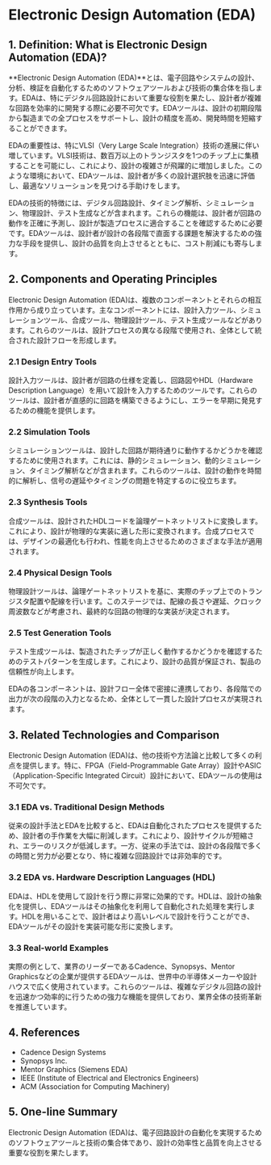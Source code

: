 # Electronic Design Automation (EDA)

## 1. Definition: What is **Electronic Design Automation (EDA)**?

**Electronic Design Automation (EDA)**とは、電子回路やシステムの設計、分析、検証を自動化するためのソフトウェアツールおよび技術の集合体を指します。EDAは、特にデジタル回路設計において重要な役割を果たし、設計者が複雑な回路を効率的に開発する際に必要不可欠です。EDAツールは、設計の初期段階から製造までの全プロセスをサポートし、設計の精度を高め、開発時間を短縮することができます。

EDAの重要性は、特にVLSI（Very Large Scale Integration）技術の進展に伴い増しています。VLSI技術は、数百万以上のトランジスタを1つのチップ上に集積することを可能にし、これにより、設計の複雑さが飛躍的に増加しました。このような環境において、EDAツールは、設計者が多くの設計選択肢を迅速に評価し、最適なソリューションを見つける手助けをします。

EDAの技術的特徴には、デジタル回路設計、タイミング解析、シミュレーション、物理設計、テスト生成などが含まれます。これらの機能は、設計者が回路の動作を正確に予測し、設計が製造プロセスに適合することを確認するために必要です。EDAツールは、設計者が設計の各段階で直面する課題を解決するための強力な手段を提供し、設計の品質を向上させるとともに、コスト削減にも寄与します。

## 2. Components and Operating Principles

Electronic Design Automation (EDA)は、複数のコンポーネントとそれらの相互作用から成り立っています。主なコンポーネントには、設計入力ツール、シミュレーションツール、合成ツール、物理設計ツール、テスト生成ツールなどがあります。これらのツールは、設計プロセスの異なる段階で使用され、全体として統合された設計フローを形成します。

### 2.1 Design Entry Tools

設計入力ツールは、設計者が回路の仕様を定義し、回路図やHDL（Hardware Description Language）を用いて設計を入力するためのツールです。これらのツールは、設計者が直感的に回路を構築できるようにし、エラーを早期に発見するための機能を提供します。

### 2.2 Simulation Tools

シミュレーションツールは、設計した回路が期待通りに動作するかどうかを確認するために使用されます。これには、静的シミュレーション、動的シミュレーション、タイミング解析などが含まれます。これらのツールは、設計の動作を時間的に解析し、信号の遅延やタイミングの問題を特定するのに役立ちます。

### 2.3 Synthesis Tools

合成ツールは、設計されたHDLコードを論理ゲートネットリストに変換します。これにより、設計が物理的な実装に適した形に変換されます。合成プロセスでは、デザインの最適化も行われ、性能を向上させるためのさまざまな手法が適用されます。

### 2.4 Physical Design Tools

物理設計ツールは、論理ゲートネットリストを基に、実際のチップ上でのトランジスタ配置や配線を行います。このステージでは、配線の長さや遅延、クロック周波数などが考慮され、最終的な回路の物理的な実装が決定されます。

### 2.5 Test Generation Tools

テスト生成ツールは、製造されたチップが正しく動作するかどうかを確認するためのテストパターンを生成します。これにより、設計の品質が保証され、製品の信頼性が向上します。

EDAの各コンポーネントは、設計フロー全体で密接に連携しており、各段階での出力が次の段階の入力となるため、全体として一貫した設計プロセスが実現されます。

## 3. Related Technologies and Comparison

Electronic Design Automation (EDA)は、他の技術や方法論と比較して多くの利点を提供します。特に、FPGA（Field-Programmable Gate Array）設計やASIC（Application-Specific Integrated Circuit）設計において、EDAツールの使用は不可欠です。

### 3.1 EDA vs. Traditional Design Methods

従来の設計手法とEDAを比較すると、EDAは自動化されたプロセスを提供するため、設計者の手作業を大幅に削減します。これにより、設計サイクルが短縮され、エラーのリスクが低減します。一方、従来の手法では、設計の各段階で多くの時間と労力が必要となり、特に複雑な回路設計では非効率的です。

### 3.2 EDA vs. Hardware Description Languages (HDL)

EDAは、HDLを使用して設計を行う際に非常に効果的です。HDLは、設計の抽象化を提供し、EDAツールはその抽象化を利用して自動化された処理を実行します。HDLを用いることで、設計者はより高いレベルで設計を行うことができ、EDAツールがその設計を実装可能な形に変換します。

### 3.3 Real-world Examples

実際の例として、業界のリーダーであるCadence、Synopsys、Mentor Graphicsなどの企業が提供するEDAツールは、世界中の半導体メーカーや設計ハウスで広く使用されています。これらのツールは、複雑なデジタル回路の設計を迅速かつ効率的に行うための強力な機能を提供しており、業界全体の技術革新を推進しています。

## 4. References

- Cadence Design Systems
- Synopsys Inc.
- Mentor Graphics (Siemens EDA)
- IEEE (Institute of Electrical and Electronics Engineers)
- ACM (Association for Computing Machinery)

## 5. One-line Summary

Electronic Design Automation (EDA)は、電子回路設計の自動化を実現するためのソフトウェアツールと技術の集合体であり、設計の効率性と品質を向上させる重要な役割を果たします。